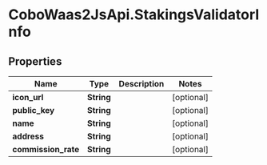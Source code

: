 # CoboWaas2JsApi.StakingsValidatorInfo

## Properties

Name | Type | Description | Notes
------------ | ------------- | ------------- | -------------
**icon_url** | **String** |  | [optional] 
**public_key** | **String** |  | [optional] 
**name** | **String** |  | [optional] 
**address** | **String** |  | [optional] 
**commission_rate** | **String** |  | [optional] 


